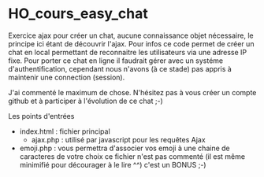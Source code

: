 # HO_cours_easy_chat
Exercice ajax pour créer un chat, aucune connaissance objet nécessaire, le principe ici étant de découvrir l'ajax.
Pour infos ce code permet de créer un chat en local permettant de reconnaitre les utilisateurs via une adresse IP fixe.
Pour porter ce chat en ligne il faudrait gérer avec un systéme d'authentification, cependant nous n'avons (à ce stade) pas appris à maintenir une connection (session).


J'ai commenté le maximum de chose.
N'hésitez pas à vous créer un compte github et à participer à l'évolution de ce chat ;-)

Les points d'entrées
 - index.html : fichier principal
    - ajax.php : utilisé par javascript pour les requêtes Ajax
 - emoji.php : vous permettra d'associer vos emoji à une chaine de caracteres de votre choix ce fichier n'est pas commenté (il est même minimifié pour décourager à le lire ^^)
    c'est un BONUS ;-)
